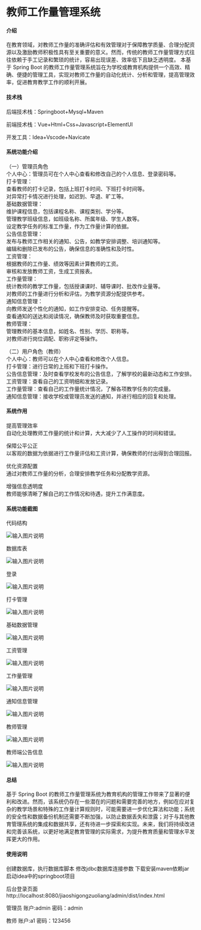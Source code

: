 # 教师工作量管理系统

#### 介绍

在教育领域，对教师工作量的准确评估和有效管理对于保障教学质量、合理分配资源以及激励教师积极性具有至关重要的意义。然而，传统的教师工作量管理方式往往依赖于手工记录和繁琐的统计，容易出现误差、效率低下且缺乏透明度。
本基于 Spring Boot 的教师工作量管理系统旨在为学校或教育机构提供一个高效、精确、便捷的管理工具，实现对教师工作量的自动化统计、分析和管理，提高管理效率，促进教育教学工作的顺利开展。

#### 技术栈

后端技术栈：Springboot+Mysql+Maven

前端技术栈：Vue+Html+Css+Javascript+ElementUI

开发工具：Idea+Vscode+Navicate

#### 系统功能介绍

（一）管理员角色  
个人中心：管理员可在个人中心查看和修改自己的个人信息、登录密码等。  
打卡管理：  
查看教师的打卡记录，包括上班打卡时间、下班打卡时间等。  
对异常打卡情况进行处理，如迟到、早退、旷工等。  
基础数据管理：  
维护课程信息，包括课程名称、课程类别、学分等。  
管理教学班级信息，如班级名称、所属年级、学生人数等。  
设定教学任务的标准工作量，作为工作量计算的依据。  
公告信息管理：  
发布与教师工作相关的通知、公告，如教学安排调整、培训通知等。  
编辑和删除已发布的公告，确保信息的准确性和及时性。  
工资管理：  
根据教师的工作量、绩效等因素计算教师的工资。  
审核和发放教师工资，生成工资报表。  
工作量管理：  
统计教师的教学工作量，包括授课课时、辅导课时、批改作业量等。  
对教师的工作量进行分析和评估，为教学资源分配提供参考。  
通知信息管理：  
向教师发送个性化的通知，如工作安排变动、任务提醒等。  
查看通知的送达和阅读情况，确保教师及时获取重要信息。  
教师管理：  
管理教师的基本信息，如姓名、性别、学历、职称等。  
对教师进行岗位调配、职称评定等操作。  

（二）用户角色（教师）  
个人中心：教师可以在个人中心查看和修改个人信息。  
打卡管理：进行日常的上班和下班打卡操作。  
公告信息管理：及时查看学校发布的公告信息，了解学校的最新动态和工作安排。  
工资管理：查看自己的工资明细和发放记录。  
工作量管理：查看自己的工作量统计情况，了解各项教学任务的完成量。  
通知信息管理：接收学校或管理员发送的通知，并进行相应的回复和处理。  

#### 系统作用

提高管理效率  
自动化处理教师工作量的统计和计算，大大减少了人工操作的时间和错误。  

保障公平公正  
以客观的数据为依据进行工作量评估和工资计算，确保教师的付出得到合理回报。  

优化资源配置  
通过对教师工作量的分析，合理安排教学任务和分配教学资源。  

增强信息透明度  
教师能够清晰了解自己的工作情况和待遇，提升工作满意度。

#### 系统功能截图

代码结构

![输入图片说明](images/72b4ef2c2750b83141af796774c5c52.png)

数据库表

![输入图片说明](images/2f2de4ecb55c66b5845e9d935465706.png)

登录

![输入图片说明](images/54102bddaff9e4d304c23325b64d8e4.png)

打卡管理

![输入图片说明](images/ef1d74cf6fd7eecc7a9bb5daa333368.png)

基础数据管理

![输入图片说明](images/48a51c789f4537c7117f287168c9fa2.png)

工资管理

![输入图片说明](images/e9698f1959dffe2bd922fefb5c35622.png)

工作量管理

![输入图片说明](images/a6a315672ccc46cf1c2cb748cb36dc4.png)

通知信息管理

![输入图片说明](images/258a927e6c965d9ebca5cea083c0a2c.png)

教师管理

![输入图片说明](images/4ce6a63623a291cd08c203cbc744f64.png)

教师端公告信息

![输入图片说明](images/6a9872c7a4beadd90ef136ca1396af4.png)

#### 总结

基于 Spring Boot 的教师工作量管理系统为教育机构的管理工作带来了显著的便利和改进。然而，该系统仍存在一些潜在的问题和需要完善的地方，例如在应对复杂的教学场景和特殊的工作量计算规则时，可能需要进一步优化算法和功能；系统的安全性和数据备份机制还需要不断加强，以防止数据丢失和泄露；对于与其他教育管理系统的集成和数据共享，还有待进一步探索和实现。未来，我们将持续改进和完善该系统，以更好地满足教育管理的实际需求，为提升教育质量和管理水平发挥更大的作用。

#### 使用说明

创建数据库，执行数据库脚本 修改jdbc数据库连接参数 下载安装maven依赖jar 启动idea中的springboot项目

后台登录页面
http://localhost:8080/jiaoshigongzuoliang/admin/dist/index.html

管理员				账户:admin 		密码：admin

教师				账户:a1 		密码：123456